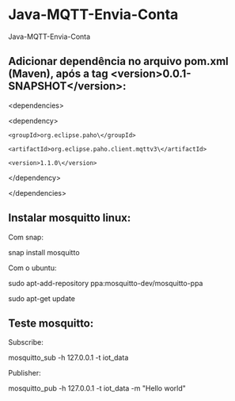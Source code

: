 # Java-MQTT-Envia-Conta

Java-MQTT-Envia-Conta


## Adicionar dependência no arquivo pom.xml (Maven), após a tag \<version>0.0.1-SNAPSHOT\</version>:

\<dependencies>
  
  \<dependency>
  
    <groupId>org.eclipse.paho\</groupId>
  
    <artifactId>org.eclipse.paho.client.mqttv3\</artifactId>
  
    <version>1.1.0\</version>
  
  \</dependency>
  
\</dependencies>    


## Instalar mosquitto linux:

Com snap:

snap install mosquitto

Com o ubuntu:

sudo apt-add-repository ppa:mosquitto-dev/mosquitto-ppa

sudo apt-get update

## Teste mosquitto:

Subscribe:

mosquitto_sub -h 127.0.0.1 -t iot_data

Publisher:

mosquitto_pub -h 127.0.0.1 -t iot_data -m "Hello world"
